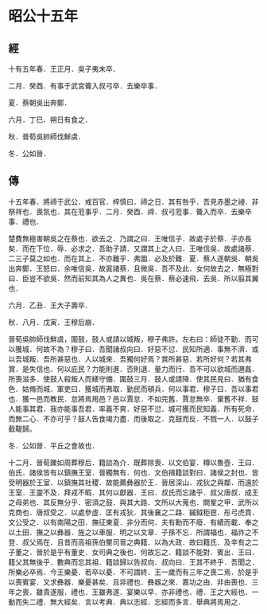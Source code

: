 # 昭公十五年
## 經

十有五年春．王正月．吳子夷末卒．

二月．癸酉．有事于武宮籥入叔弓卒．去樂卒事．

夏．蔡朝吳出奔鄭．

六月．丁巳．朔日有食之．

秋．晉荀吳帥師伐鮮虞．

冬．公如晉．

## 傳

十五年春．將禘于武公．戒百官．梓慎曰．禘之日．其有咎乎．吾見赤墨之祲．非祭祥也．喪氛也．其在蒞事乎．二月．癸酉．禘．叔弓蒞事．籥入而卒．去樂卒事．禮也．

楚費無極害朝吳之在蔡也．欲去之．乃謂之曰．王唯信子．故處子於蔡．子亦長矣．而在下位．辱．必求之．吾助子請．又謂其上之人曰．王唯信吳．故處諸蔡．二三子莫之如也．而在其上．不亦難乎．弗圖．必及於難．夏．蔡人逐朝吳．朝吳出奔鄭．王怒曰．余唯信吳．故寘諸蔡．且微吳．吾不及此．女何故去之．無極對曰．臣豈不欲吳．然而前知其為人之異也．吳在蔡．蔡必速飛．去吳．所以翦其翼也．

六月．乙丑．王大子壽卒．

秋．八月．戊寅．王穆后崩．

晉荀吳帥師伐鮮虞，圍鼓，鼓人或請以城叛，穆子弗許。左右曰：師徒不勤．而可以獲城．何故不為？穆子曰．吾聞諸叔向曰．好惡不愆．民知所適．事無不濟．或以吾城叛．吾所甚惡也．人以城來．吾獨何好焉？賞所甚惡．若所好何？若其弗賞．是失信也．何以庇民？力能則進．否則退．量力而行．吾不可以欲城而邇姦．所喪滋多．使鼓人殺叛人而繕守備．圍鼓三月．鼓人或請降．使其民見曰．猶有食色．姑脩而城．軍吏曰．獲城而弗取．勤民而頓兵．何以事君．穆子曰．吾以事君也．獲一邑而教民．怠將焉用邑？邑以賈怠．不如完舊．賈怠無卒．棄舊不祥．鼓人能事其君．我亦能事吾君．率義不爽．好惡不愆．城可獲而民知義．所有死命．而無二心．不亦可乎？鼓人告食竭力盡．而後取之．克鼓而反．不戮一人．以鼓子截鞮歸。

冬．公如晉．平丘之會故也．

十二月．晉荀躒如周葬穆后．籍談為介．既葬除喪．以文伯宴．樽以魯壺．王曰．伯氏．諸侯皆有以鎮撫王室．晉獨無有．何也．文伯揖籍談對曰．諸侯之封也．皆受明器於王室．以鎮撫其社稷．故能薦彝器於王．晉居深山．戎狄之與鄰．而遠於王室．王靈不及．拜戎不暇．其何以獻器．王曰．叔氏而忘諸乎．叔父唐叔．成王之母弟也．其反無分乎．密須之鼓．與其大路．文所以大蒐也．闕鞏之甲．武所以克商也．唐叔受之．以處參虛．匡有戎狄．其後襄之二路．鏚鉞秬鬯．彤弓虎賁．文公受之．以有南陽之田．撫征東夏．非分而何．夫有勳而不廢．有績而載．奉之以土田．撫之以彝器．旌之以車服．明之以文章．子孫不忘．所謂福也．福祚之不登．叔父焉在．且昔而高祖孫伯黶司晉之典籍．以為大政．故曰籍氏．及辛有之二子董之．晉於是乎有董史．女司典之後也．何故忘之．籍談不能對．賓出．王曰．籍父其無後乎．數典而忘其祖．籍談歸以告叔向．叔向曰．王其不終乎．吾聞之．所樂必卒焉．今王樂憂．若卒以憂．不可謂終．王一歲而有三年之喪二焉．於是乎以喪賓宴．又求彝器．樂憂甚矣．且非禮也．彝器之來．嘉功之由．非由喪也．三年之喪．雖貴遂服．禮也．王雖弗遂．宴樂以早．亦非禮也．禮．王之大經也．一動而失二禮．無大經矣．言以考典．典以志經．忘經而多言．舉典將焉用之．

